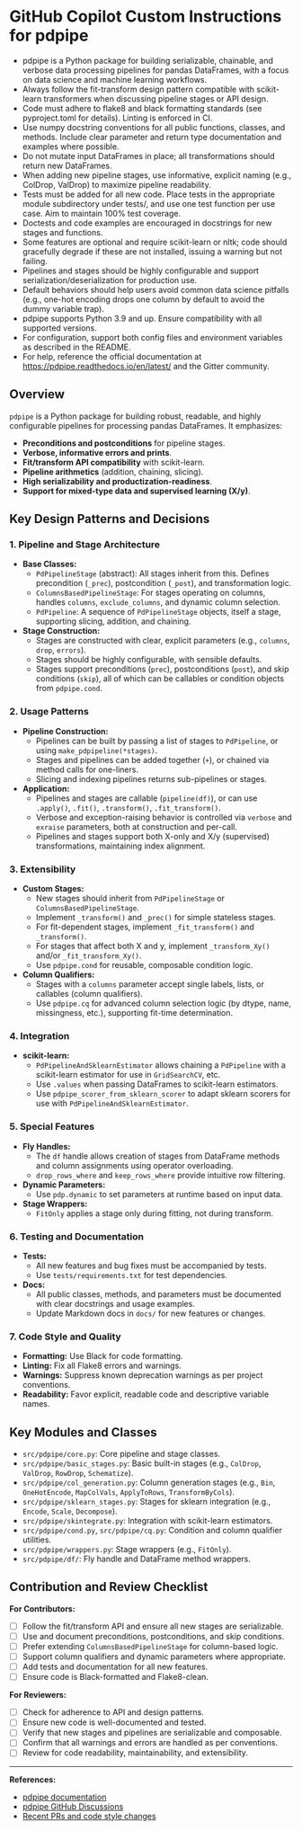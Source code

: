 # GitHub Copilot Custom Instructions for pdpipe

- pdpipe is a Python package for building serializable, chainable, and verbose data processing pipelines for pandas DataFrames, with a focus on data science and machine learning workflows.
- Always follow the fit-transform design pattern compatible with scikit-learn transformers when discussing pipeline stages or API design.
- Code must adhere to flake8 and black formatting standards (see pyproject.toml for details). Linting is enforced in CI.
- Use numpy docstring conventions for all public functions, classes, and methods. Include clear parameter and return type documentation and examples where possible.
- Do not mutate input DataFrames in place; all transformations should return new DataFrames.
- When adding new pipeline stages, use informative, explicit naming (e.g., ColDrop, ValDrop) to maximize pipeline readability.
- Tests must be added for all new code. Place tests in the appropriate module subdirectory under tests/, and use one test function per use case. Aim to maintain 100% test coverage.
- Doctests and code examples are encouraged in docstrings for new stages and functions.
- Some features are optional and require scikit-learn or nltk; code should gracefully degrade if these are not installed, issuing a warning but not failing.
- Pipelines and stages should be highly configurable and support serialization/deserialization for production use.
- Default behaviors should help users avoid common data science pitfalls (e.g., one-hot encoding drops one column by default to avoid the dummy variable trap).
- pdpipe supports Python 3.9 and up. Ensure compatibility with all supported versions.
- For configuration, support both config files and environment variables as described in the README.
- For help, reference the official documentation at https://pdpipe.readthedocs.io/en/latest/ and the Gitter community.


## Overview

`pdpipe` is a Python package for building robust, readable, and highly configurable pipelines for processing pandas DataFrames. It emphasizes:
- **Preconditions and postconditions** for pipeline stages.
- **Verbose, informative errors and prints**.
- **Fit/transform API compatibility** with scikit-learn.
- **Pipeline arithmetics** (addition, chaining, slicing).
- **High serializability and productization-readiness**.
- **Support for mixed-type data and supervised learning (X/y)**.

## Key Design Patterns and Decisions

### 1. **Pipeline and Stage Architecture**
- **Base Classes:**
  - `PdPipelineStage` (abstract): All stages inherit from this. Defines precondition (`_prec`), postcondition (`_post`), and transformation logic.
  - `ColumnsBasedPipelineStage`: For stages operating on columns, handles `columns`, `exclude_columns`, and dynamic column selection.
  - `PdPipeline`: A sequence of `PdPipelineStage` objects, itself a stage, supporting slicing, addition, and chaining.
- **Stage Construction:**
  - Stages are constructed with clear, explicit parameters (e.g., `columns`, `drop`, `errors`).
  - Stages should be highly configurable, with sensible defaults.
  - Stages support preconditions (`prec`), postconditions (`post`), and skip conditions (`skip`), all of which can be callables or condition objects from `pdpipe.cond`.

### 2. **Usage Patterns**
- **Pipeline Construction:**
  - Pipelines can be built by passing a list of stages to `PdPipeline`, or using `make_pdpipeline(*stages)`.
  - Stages and pipelines can be added together (`+`), or chained via method calls for one-liners.
  - Slicing and indexing pipelines returns sub-pipelines or stages.
- **Application:**
  - Pipelines and stages are callable (`pipeline(df)`), or can use `.apply()`, `.fit()`, `.transform()`, `.fit_transform()`.
  - Verbose and exception-raising behavior is controlled via `verbose` and `exraise` parameters, both at construction and per-call.
  - Pipelines and stages support both X-only and X/y (supervised) transformations, maintaining index alignment.

### 3. **Extensibility**
- **Custom Stages:**
  - New stages should inherit from `PdPipelineStage` or `ColumnsBasedPipelineStage`.
  - Implement `_transform()` and `_prec()` for simple stateless stages.
  - For fit-dependent stages, implement `_fit_transform()` and `_transform()`.
  - For stages that affect both X and y, implement `_transform_Xy()` and/or `_fit_transform_Xy()`.
  - Use `pdpipe.cond` for reusable, composable condition logic.
- **Column Qualifiers:**
  - Stages with a `columns` parameter accept single labels, lists, or callables (column qualifiers).
  - Use `pdpipe.cq` for advanced column selection logic (by dtype, name, missingness, etc.), supporting fit-time determination.

### 4. **Integration**
- **scikit-learn:**
  - `PdPipelineAndSklearnEstimator` allows chaining a `PdPipeline` with a scikit-learn estimator for use in `GridSearchCV`, etc.
  - Use `.values` when passing DataFrames to scikit-learn estimators.
  - Use `pdpipe_scorer_from_sklearn_scorer` to adapt sklearn scorers for use with `PdPipelineAndSklearnEstimator`.

### 5. **Special Features**
- **Fly Handles:**
  - The `df` handle allows creation of stages from DataFrame methods and column assignments using operator overloading.
  - `drop_rows_where` and `keep_rows_where` provide intuitive row filtering.
- **Dynamic Parameters:**
  - Use `pdp.dynamic` to set parameters at runtime based on input data.
- **Stage Wrappers:**
  - `FitOnly` applies a stage only during fitting, not during transform.

### 6. **Testing and Documentation**
- **Tests:**
  - All new features and bug fixes must be accompanied by tests.
  - Use `tests/requirements.txt` for test dependencies.
- **Docs:**
  - All public classes, methods, and parameters must be documented with clear docstrings and usage examples.
  - Update Markdown docs in `docs/` for new features or changes.

### 7. **Code Style and Quality**
- **Formatting:** Use Black for code formatting.
- **Linting:** Fix all Flake8 errors and warnings.
- **Warnings:** Suppress known deprecation warnings as per project conventions.
- **Readability:** Favor explicit, readable code and descriptive variable names.

## Key Modules and Classes

- `src/pdpipe/core.py`: Core pipeline and stage classes.
- `src/pdpipe/basic_stages.py`: Basic built-in stages (e.g., `ColDrop`, `ValDrop`, `RowDrop`, `Schematize`).
- `src/pdpipe/col_generation.py`: Column generation stages (e.g., `Bin`, `OneHotEncode`, `MapColVals`, `ApplyToRows`, `TransformByCols`).
- `src/pdpipe/sklearn_stages.py`: Stages for sklearn integration (e.g., `Encode`, `Scale`, `Decompose`).
- `src/pdpipe/skintegrate.py`: Integration with scikit-learn estimators.
- `src/pdpipe/cond.py`, `src/pdpipe/cq.py`: Condition and column qualifier utilities.
- `src/pdpipe/wrappers.py`: Stage wrappers (e.g., `FitOnly`).
- `src/pdpipe/df/`: Fly handle and DataFrame method wrappers.

## Contribution and Review Checklist

**For Contributors:**
- [ ] Follow the fit/transform API and ensure all new stages are serializable.
- [ ] Use and document preconditions, postconditions, and skip conditions.
- [ ] Prefer extending `ColumnsBasedPipelineStage` for column-based logic.
- [ ] Support column qualifiers and dynamic parameters where appropriate.
- [ ] Add tests and documentation for all new features.
- [ ] Ensure code is Black-formatted and Flake8-clean.

**For Reviewers:**
- [ ] Check for adherence to API and design patterns.
- [ ] Ensure new code is well-documented and tested.
- [ ] Verify that new stages and pipelines are serializable and composable.
- [ ] Confirm that all warnings and errors are handled as per conventions.
- [ ] Review for code readability, maintainability, and extensibility.

---

**References:**
- [pdpipe documentation](https://pdpipe.readthedocs.io/)
- [pdpipe GitHub Discussions](https://github.com/pdpipe/pdpipe/discussions)
- [Recent PRs and code style changes](https://github.com/pdpipe/pdpipe/pulls)
